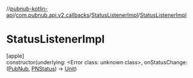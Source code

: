 //[pubnub-kotlin-api](../../../index.md)/[com.pubnub.api.v2.callbacks](../index.md)/[StatusListenerImpl](index.md)/[StatusListenerImpl](-status-listener-impl.md)

# StatusListenerImpl

[apple]\
constructor(underlying: <!---  GfmCommand {"@class":"org.jetbrains.dokka.gfm.ResolveLinkGfmCommand","dri":{"packageName":"","classNames":"<Error class: unknown class>","callable":null,"target":{"@class":"org.jetbrains.dokka.links.PointingToDeclaration"},"extra":null}} --->&lt;Error class: unknown class&gt;<!--- --->, onStatusChange: ([PubNub](../../com.pubnub.api/-pub-nub/index.md), [PNStatus](../../../../../pubnub-kotlin/pubnub-kotlin-core-api/pubnub-kotlin-core-api/com.pubnub.api.models.consumer/-p-n-status/index.md)) -&gt; [Unit](https://kotlinlang.org/api/core/kotlin-stdlib/kotlin/-unit/index.html))
